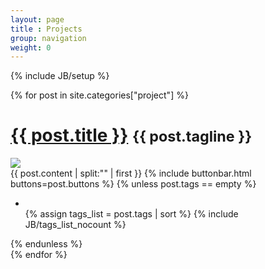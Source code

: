 ```yaml
---
layout: page
title : Projects
group: navigation
weight: 0
---
```

{% include JB/setup %}

<div id="post-list">

  {% for post in site.categories["project"] %}

<h1>
  <a href="{{ BASE_PATH }}{{ post.url }}">{{ post.title }}</a> <small>{{ post.tagline }}</small>
</h1>
<div class="logo-div">
  <img src="{{ BASE_PATH }}/file/thumb/{{ post.logo }}" />
</div>
<div class="entry-content">
  {{ post.content | split:"<!--more-->" | first }}
  {% include buttonbar.html buttons=post.buttons %}
  {% unless post.tags == empty %}
<ul class="tag_box inline">
  <li><i class="glyphicon glyphicon-tags gray"></i></li>
  {% assign tags_list = post.tags | sort %}
  {% include JB/tags_list_nocount %}
</ul>
  {% endunless %} 

</div>    
  {% endfor %}
</div>

